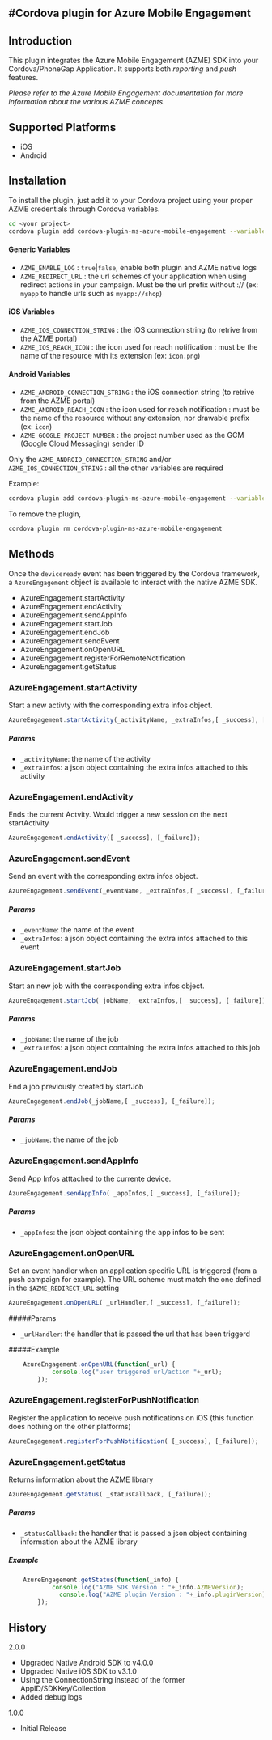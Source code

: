     
#Cordova plugin for Azure Mobile Engagement
----

Introduction
--
This plugin integrates the Azure Mobile Engagement (AZME) SDK into your Cordova/PhoneGap Application. It supports both *reporting* and *push* features. 

*Please refer to the Azure Mobile Engagement documentation for more information about the various AZME concepts*.

Supported Platforms
--
* iOS
* Android

Installation
--
To install the plugin, just add it to your Cordova project using your proper AZME credentials through Cordova variables.
```sh
cd <your project>
cordova plugin add cordova-plugin-ms-azure-mobile-engagement --variable KEY=<value>
```
#### Generic Variables

- `AZME_ENABLE_LOG` : `true`|`false`, enable both plugin and AZME native logs
- `AZME_REDIRECT_URL` : the url schemes of your application when using redirect actions in your campaign. Must be the url prefix without :// (ex: `myapp` to handle urls such as `myapp://shop`)

#### iOS Variables
- `AZME_IOS_CONNECTION_STRING` : the iOS connection string (to retrive from the AZME portal)
- `AZME_IOS_REACH_ICON` : the icon used for reach notification : must be the name of the resource with its extension (ex: `icon.png`)

#### Android Variables
- `AZME_ANDROID_CONNECTION_STRING` : the iOS connection string (to retrive from the AZME portal)
- `AZME_ANDROID_REACH_ICON` : the icon used for reach notification : must be the name of the resource without any extension, nor drawable prefix  (ex: `icon`)
- `AZME_GOOGLE_PROJECT_NUMBER` : the project number used as the GCM (Google Cloud Messaging) sender ID
 
Only the `AZME_ANDROID_CONNECTION_STRING` and/or `AZME_IOS_CONNECTION_STRING` : all the other variables are required

Example:
```sh
cordova plugin add cordova-plugin-ms-azure-mobile-engagement --variable AZME_IOS_CONNECTION_STRING=AZME_IOS_CONNECTION_STRING --variable AZME_ANDROID_CONNECTION_STRING=AZME_ANDROID_CONNECTION_STRING 
```
To remove the plugin,
```sh
cordova plugin rm cordova-plugin-ms-azure-mobile-engagement
```

Methods
--
Once the `deviceready` event has been triggered by the Cordova framework, a `AzureEngagement` object is available to interact with the native AZME SDK.

* AzureEngagement.startActivity
* AzureEngagement.endActivity
* AzureEngagement.sendAppInfo
* AzureEngagement.startJob
* AzureEngagement.endJob
* AzureEngagement.sendEvent
* AzureEngagement.onOpenURL
* AzureEngagement.registerForRemoteNotification
* AzureEngagement.getStatus

### AzureEngagement.startActivity

Start a new activty  with the corresponding extra infos object.
```javascript
AzureEngagement.startActivity(_activityName, _extraInfos,[ _success], [_failure]);
```
##### Params
* `_activityName`: the name of the activity
* `_extraInfos`: a json object containing the extra infos attached to this activity

### AzureEngagement.endActivity
Ends the current Actvity. Would trigger a new session on the next startActivity
```javascript
AzureEngagement.endActivity([ _success], [_failure]);
```
### AzureEngagement.sendEvent
Send an event  with the corresponding extra infos object.
```javascript
AzureEngagement.sendEvent(_eventName, _extraInfos,[ _success], [_failure]);
```
##### Params
* `_eventName`: the name of the event
* `_extraInfos`: a json object containing the extra infos attached to this event

### AzureEngagement.startJob
Start an new job  with the corresponding extra infos object.
```javascript
AzureEngagement.startJob(_jobName, _extraInfos,[ _success], [_failure]);
```
##### Params
* `_jobName`: the name of the job
* `_extraInfos`: a json object containing the extra infos attached to this job

### AzureEngagement.endJob
End a job previously created by startJob
```javascript
AzureEngagement.endJob(_jobName,[ _success], [_failure]);
```
##### Params
* `_jobName`: the name of the job

### AzureEngagement.sendAppInfo
Send App Infos atttached to the currente device.
```javascript
AzureEngagement.sendAppInfo( _appInfos,[ _success], [_failure]);
```
##### Params
* `_appInfos`: the json object containing the app infos to be sent

### AzureEngagement.onOpenURL
Set an event handler when an application specific URL is triggered (from a push campaign for example). The URL scheme must match the one defined in the `$AZME_REDIRECT_URL` setting
```javascript
AzureEngagement.onOpenURL( _urlHandler,[ _success], [_failure]);
```
#####Params
* `_urlHandler`:  the handler that is passed the url that has been triggerd

#####Example
```javascript
    AzureEngagement.onOpenURL(function(_url) {
            console.log("user triggered url/action "+_url);
        });
```
### AzureEngagement.registerForPushNotification
Register the application to receive push notifications on iOS (this function does nothing on the other platforms)
```javascript
AzureEngagement.registerForPushNotification( [_success], [_failure]);
```
### AzureEngagement.getStatus
Returns information about the AZME library
```javascript
AzureEngagement.getStatus( _statusCallback, [_failure]);
```
##### Params
* `_statusCallback`:  the handler that is passed a json object containing information about the AZME library

##### Example
```javascript
    AzureEngagement.getStatus(function(_info) {
            console.log("AZME SDK Version : "+_info.AZMEVersion);
              console.log("AZME plugin Version : "+_info.pluginVersion);
        });
```


History
----
2.0.0
* Upgraded Native Android SDK to v4.0.0
* Upgraded Native iOS SDK to v3.1.0
* Using the ConnectionString instead of the former AppID/SDKKey/Collection
* Added debug logs

1.0.0
* Initial Release
    

